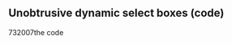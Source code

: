 <article><h2>Unobtrusive dynamic select boxes (code)</h2><time><span class="day">7</span><span class="month">3</span><span class="year">2007</span></time>the code</article>
